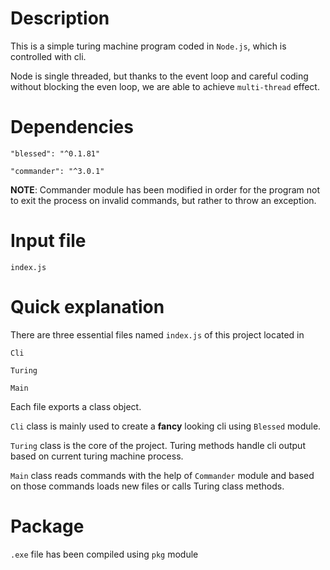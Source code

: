 # Description

This is a simple turing machine program coded in `Node.js`, which is controlled with cli.

Node is single threaded, but thanks to the event loop and careful coding without blocking the even loop, we are able to achieve `multi-thread` effect.

# Dependencies

`"blessed": "^0.1.81"`

`"commander": "^3.0.1"`

**NOTE**:
Commander module has been modified in order for the program not to exit the process on invalid commands, but rather to throw an exception.

# Input file

`index.js`

# Quick explanation

There are three essential files named `index.js` of this project located in

`Cli`

`Turing`

`Main`


Each file exports a class object.

`Cli` class is mainly used to create a **fancy** looking cli using `Blessed` module.

`Turing` class is the core of the project. Turing methods handle cli output based on current turing machine process.

`Main` class reads commands with the help of `Commander` module and based on those commands loads new files or calls Turing class methods.

# Package

`.exe` file has been compiled using `pkg` module
